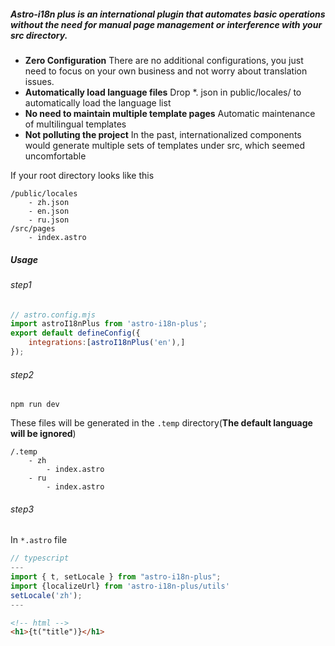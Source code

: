 ##### Astro-i18n plus is an international plugin that automates basic operations without the need for manual page management or interference with your src directory.

-  **Zero Configuration**
    There are no additional configurations, you just need to focus on your own business and not worry about translation issues.
- **Automatically load language files**
    Drop *. json in public/locales/ to automatically load the language list
- **No need to maintain multiple template pages**
    Automatic maintenance of multilingual templates
- **Not polluting the project**
    In the past, internationalized components would generate multiple sets of templates under src, which seemed uncomfortable

If your root directory looks like this
```
/public/locales
    - zh.json
    - en.json
    - ru.json
/src/pages
    - index.astro
```
##### Usage
###### step1
``` javascript
// astro.config.mjs
import astroI18nPlus from 'astro-i18n-plus';
export default defineConfig({
    integrations:[astroI18nPlus('en'),]
});
```
###### step2
```shell
npm run dev
```
These files will be generated in the ```.temp``` directory(**The default language will be ignored**)
```
/.temp
    - zh
        - index.astro
    - ru
        - index.astro
```
###### step3
In ```*.astro``` file
```typescript
// typescript
---
import { t, setLocale } from "astro-i18n-plus";
import {localizeUrl} from 'astro-i18n-plus/utils'
setLocale('zh');
---
```
```html
<!-- html -->
<h1>{t("title")}</h1>
```